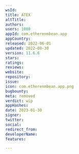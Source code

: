 ```yaml
---
wsId: 
title: ATEX
altTitle: 
authors: 
users: 1000
appId: com.etherenmbean.app
appCountry: 
released: 2022-06-01
updated: 2022-08-30
version: 11.6.6
stars: 
ratings: 
reviews: 
website: 
repository: 
issue: 
icon: com.etherenmbean.app.png
bugbounty: 
meta: removed
verdict: wip
appHashes: 
date: 2023-01-30
signer: 
twitter: 
social: 
redirect_from: 
developerName: 
features: 

---
```


